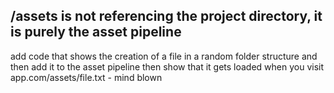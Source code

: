 ## /assets is not referencing the project directory, it is purely the asset pipeline
add code that shows the creation of a file in a random folder structure and then add it to the asset pipeline
then show that it gets loaded when you visit app.com/assets/file.txt - mind blown
